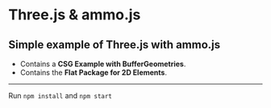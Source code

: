 # Three.js & ammo.js

## Simple example of Three.js with ammo.js

- Contains a **CSG Example with BufferGeometries**.
- Contains the **Flat Package for 2D Elements**.

---

Run `npm install` and `npm start`
